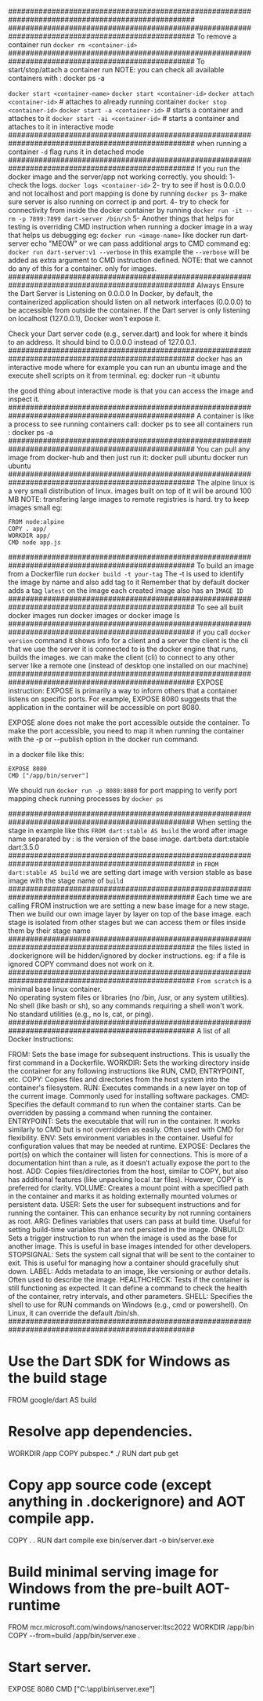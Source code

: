 ###################################################################################################
###################################################################################################
To remove a container run `docker rm <container-id>`
###################################################################################################
To start/stop/attach a container run
NOTE: you can check all available containers with : docker ps -a 

`docker start <container-name>`
`docker start <container-id>`
`docker attach <container-id>` # attaches to already running container
`docker stop <container-id>`
`docker start -a <container-id>` # starts a container and attaches to it
`docker start -ai <container-id>` # starts a container and attaches to it in interactive mode
###################################################################################################
when running a container `-d` flag runs it in detached mode
###################################################################################################
If you run the docker image and the server/app not working correctly. you should:
1- check the logs. `docker logs <container-id>`
2- try to see if host is 0.0.0.0 and not localhost and port mapping is done by running `docker ps`
3- make sure server is also running on correct ip and port.
4- try to check for connectivity from inside the docker container by running 
`docker run -it --rm -p 7899:7899 dart-server /bin/sh`
5- Another things that helps for testing is overriding CMD instruction when running a docker image in a way that helps us debugging
eg: `docker run <image-name>` <any-command> like docker run dart-server echo "MEOW"
or we can pass additional args to CMD command 
eg: `docker run dart-server:v1 --verbose` in this example the `--verbose` will be added as extra argument to CMD instruction defined.
NOTE: that we cannot do any of this for a container. only for images.
###################################################################################################
Always Ensure the Dart Server is Listening on 0.0.0.0
In Docker, by default, the containerized application should listen on all network interfaces (0.0.0.0) 
to be accessible from outside the container. If the Dart server is only listening on 
localhost (127.0.0.1), Docker won't expose it.

Check your Dart server code (e.g., server.dart) and look for where it binds to an address.
It should bind to 0.0.0.0 instead of 127.0.0.1.
###################################################################################################
docker has an interactive mode where for example you can run an ubuntu image and the execute 
shell scripts on it from terminal. eg: 
docker run -it ubuntu

the good thing about interactive mode is that you can access the image and inspect it.
###################################################################################################
A container is like a process to see running containers call: docker ps
to see all containers run : docker ps -a
###################################################################################################
You can pull any image from docker-hub and then just run it:
docker pull ubuntu
docker run ubuntu
###################################################################################################
The alpine linux is a very small distribution of linux. images built on top of it will be around 100 MB
NOTE: transfering large images to remote registries is hard. try to keep images small
eg:
```docker
FROM node:alpine
COPY . app/
WORKDIR app/
CMD node app.js
```
###################################################################################################
To build an image from a Dockerfile run `docker build -t your-tag`
The -t is used to identify the image by name and also add tag to it
Remember that by default docker adds a tag `latest` on the image
each created image also has an `IMAGE ID`
###################################################################################################
To see all built docker images run
docker images
or
docker image ls
###################################################################################################
if you call `docker version` command it shows info for a client and a server
the client is the cli that we use the server it is connected to is the docker engine that runs, builds
the images. we can make the client (cli) to connect to any other server 
like a remote one (instead of desktop one installed on our machine)
###################################################################################################
EXPOSE instruction:
EXPOSE is primarily a way to inform others that a container listens on specific ports. For example,
EXPOSE 8080 suggests that the application in the container will be accessible on port 8080.

EXPOSE alone does not make the port accessible outside the container. To make the port accessible, 
you need to map it when running the container with the -p or --publish option in the docker run command.

in a docker file like this:
```docker
EXPOSE 8080
CMD ["/app/bin/server"]
```
We should run `docker run -p 8080:8080` for port mapping
to verify port mapping check running processes by `docker ps`

###################################################################################################
When setting the stage in example like this `FROM dart:stable AS build`
the word after image name separated by : is the version of the base image.
dart:beta
dart:stable
dart:3.5.0
###################################################################################################
in `FROM dart:stable AS build` we are setting dart image with version stable as base image with the 
stage name of `build`
###################################################################################################
Each time we are calling FROM instruction we are setting a new base image for a new stage.
Then we build our own image layer by layer on top of the base image. each stage is isolated from other stages
but we can access them or files inside them by their stage name
###################################################################################################
the files listed in .dockerignore will be hidden/ignored by docker instructions. eg: if a file is ignored
COPY command does not work on it. 
###################################################################################################
`From scratch` is a minimal base linux container.   
No operating system files or libraries (no /bin, /usr, or any system utilities).
No shell (like bash or sh), so any commands requiring a shell won't work.
No standard utilities (e.g., no ls, cat, or ping).
###################################################################################################
A list of all Docker Instructions:

FROM: Sets the base image for subsequent instructions. This is usually the first command in a Dockerfile.
WORKDIR: Sets the working directory inside the container for any following instructions like RUN, CMD, ENTRYPOINT, etc.
COPY: Copies files and directories from the host system into the container's filesystem.
RUN: Executes commands in a new layer on top of the current image. Commonly used for installing software packages.
CMD: Specifies the default command to run when the container starts. Can be overridden by passing a command when running the container.
ENTRYPOINT: Sets the executable that will run in the container. It works similarly to CMD but is not overridden as easily. Often used with CMD for flexibility.
ENV: Sets environment variables in the container. Useful for configuration values that may be needed at runtime.
EXPOSE: Declares the port(s) on which the container will listen for connections. This is more of a documentation hint than a rule, as it doesn’t actually expose the port to the host.
ADD: Copies files/directories from the host, similar to COPY, but also has additional features (like unpacking local .tar files). However, COPY is preferred for clarity.
VOLUME: Creates a mount point with a specified path in the container and marks it as holding externally mounted volumes or persistent data.
USER: Sets the user for subsequent instructions and for running the container. This can enhance security by not running containers as root.
ARG: Defines variables that users can pass at build time. Useful for setting build-time variables that are not persisted in the image.
ONBUILD: Sets a trigger instruction to run when the image is used as the base for another image. This is useful in base images intended for other developers.
STOPSIGNAL: Sets the system call signal that will be sent to the container to exit. This is useful for managing how a container should gracefully shut down.
LABEL: Adds metadata to an image, like versioning or author details. Often used to describe the image.
HEALTHCHECK: Tests if the container is still functioning as expected. It can define a command to check the health of the container, retry intervals, and other parameters.
SHELL: Specifies the shell to use for RUN commands on Windows (e.g., cmd or powershell). On Linux, it can override the default /bin/sh.
###################################################################################################
# Use the Dart SDK for Windows as the build stage
FROM google/dart AS build

# Resolve app dependencies.
WORKDIR /app
COPY pubspec.* ./
RUN dart pub get

# Copy app source code (except anything in .dockerignore) and AOT compile app.
COPY . .
RUN dart compile exe bin/server.dart -o bin/server.exe

# Build minimal serving image for Windows from the pre-built AOT-runtime
FROM mcr.microsoft.com/windows/nanoserver:ltsc2022
WORKDIR /app/bin
COPY --from=build /app/bin/server.exe .

# Start server.
EXPOSE 8080
CMD ["C:\\app\\bin\\server.exe"]

